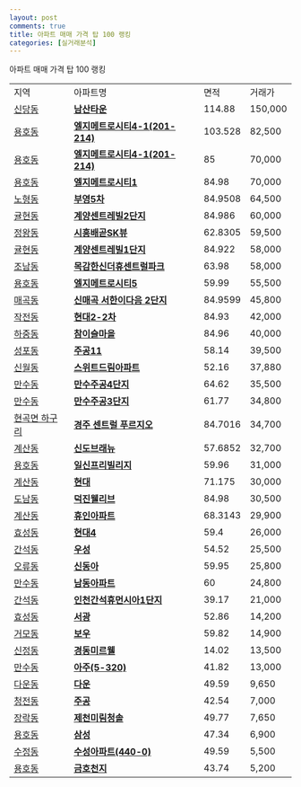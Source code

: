 ```yaml
---
layout: post
comments: true
title: 아파트 매매 가격 탑 100 랭킹
categories: [실거래분석]
---
```


아파트 매매 가격 탑 100 랭킹

<table>
  <tr>
    <td>지역</td>
    <td>아파트명</td>
    <td>면적</td>
    <td>거래가</td>
  </tr>

  <tr>
    <td><a href="/실거래가/2021/06/13/11140.html">신당동</a></td>
    <td style="font-weight: bold;"><a href="https://search.naver.com/search.naver?query=신당동 남산타운">남산타운</a></td>
    <td>114.88</td>
    <td>150,000</td>
  </tr>

  <tr>
    <td><a href="/실거래가/2021/06/13/26290.html">용호동</a></td>
    <td style="font-weight: bold;"><a href="https://search.naver.com/search.naver?query=용호동 엘지메트로시티4-1(201-214)">엘지메트로시티4-1(201-214)</a></td>
    <td>103.528</td>
    <td>82,500</td>
  </tr>

  <tr>
    <td><a href="/실거래가/2021/06/13/26290.html">용호동</a></td>
    <td style="font-weight: bold;"><a href="https://search.naver.com/search.naver?query=용호동 엘지메트로시티4-1(201-214)">엘지메트로시티4-1(201-214)</a></td>
    <td>85</td>
    <td>70,000</td>
  </tr>

  <tr>
    <td><a href="/실거래가/2021/06/13/26290.html">용호동</a></td>
    <td style="font-weight: bold;"><a href="https://search.naver.com/search.naver?query=용호동 엘지메트로시티1">엘지메트로시티1</a></td>
    <td>84.98</td>
    <td>70,000</td>
  </tr>

  <tr>
    <td><a href="/실거래가/2021/06/13/50110.html">노형동</a></td>
    <td style="font-weight: bold;"><a href="https://search.naver.com/search.naver?query=노형동 부영5차">부영5차</a></td>
    <td>84.9508</td>
    <td>64,500</td>
  </tr>

  <tr>
    <td><a href="/실거래가/2021/06/13/28245.html">귤현동</a></td>
    <td style="font-weight: bold;"><a href="https://search.naver.com/search.naver?query=귤현동 계양센트레빌2단지">계양센트레빌2단지</a></td>
    <td>84.986</td>
    <td>60,000</td>
  </tr>

  <tr>
    <td><a href="/실거래가/2021/06/13/41390.html">정왕동</a></td>
    <td style="font-weight: bold;"><a href="https://search.naver.com/search.naver?query=정왕동 시흥배곧SK뷰">시흥배곧SK뷰</a></td>
    <td>62.8305</td>
    <td>59,500</td>
  </tr>

  <tr>
    <td><a href="/실거래가/2021/06/13/28245.html">귤현동</a></td>
    <td style="font-weight: bold;"><a href="https://search.naver.com/search.naver?query=귤현동 계양센트레빌1단지">계양센트레빌1단지</a></td>
    <td>84.922</td>
    <td>58,000</td>
  </tr>

  <tr>
    <td><a href="/실거래가/2021/06/13/41390.html">조남동</a></td>
    <td style="font-weight: bold;"><a href="https://search.naver.com/search.naver?query=조남동 목감한신더휴센트럴파크">목감한신더휴센트럴파크</a></td>
    <td>63.98</td>
    <td>58,000</td>
  </tr>

  <tr>
    <td><a href="/실거래가/2021/06/13/26290.html">용호동</a></td>
    <td style="font-weight: bold;"><a href="https://search.naver.com/search.naver?query=용호동 엘지메트로시티5">엘지메트로시티5</a></td>
    <td>59.99</td>
    <td>55,500</td>
  </tr>

  <tr>
    <td><a href="/실거래가/2021/06/13/46150.html">매곡동</a></td>
    <td style="font-weight: bold;"><a href="https://search.naver.com/search.naver?query=매곡동 신매곡 서한이다음 2단지">신매곡 서한이다음 2단지</a></td>
    <td>84.9599</td>
    <td>45,800</td>
  </tr>

  <tr>
    <td><a href="/실거래가/2021/06/13/28245.html">작전동</a></td>
    <td style="font-weight: bold;"><a href="https://search.naver.com/search.naver?query=작전동 현대2-2차">현대2-2차</a></td>
    <td>84.93</td>
    <td>42,000</td>
  </tr>

  <tr>
    <td><a href="/실거래가/2021/06/13/41390.html">하중동</a></td>
    <td style="font-weight: bold;"><a href="https://search.naver.com/search.naver?query=하중동 참이슬마을">참이슬마을</a></td>
    <td>84.96</td>
    <td>40,000</td>
  </tr>

  <tr>
    <td><a href="/실거래가/2021/06/13/41271.html">성포동</a></td>
    <td style="font-weight: bold;"><a href="https://search.naver.com/search.naver?query=성포동 주공11">주공11</a></td>
    <td>58.14</td>
    <td>39,500</td>
  </tr>

  <tr>
    <td><a href="/실거래가/2021/06/13/11470.html">신월동</a></td>
    <td style="font-weight: bold;"><a href="https://search.naver.com/search.naver?query=신월동 스위트드림아파트">스위트드림아파트</a></td>
    <td>52.16</td>
    <td>37,880</td>
  </tr>

  <tr>
    <td><a href="/실거래가/2021/06/13/28200.html">만수동</a></td>
    <td style="font-weight: bold;"><a href="https://search.naver.com/search.naver?query=만수동 만수주공4단지">만수주공4단지</a></td>
    <td>64.62</td>
    <td>35,500</td>
  </tr>

  <tr>
    <td><a href="/실거래가/2021/06/13/28200.html">만수동</a></td>
    <td style="font-weight: bold;"><a href="https://search.naver.com/search.naver?query=만수동 만수주공3단지">만수주공3단지</a></td>
    <td>61.77</td>
    <td>34,800</td>
  </tr>

  <tr>
    <td><a href="/실거래가/2021/06/13/47130.html">현곡면 하구리</a></td>
    <td style="font-weight: bold;"><a href="https://search.naver.com/search.naver?query=현곡면 하구리 경주 센트럴 푸르지오">경주 센트럴 푸르지오</a></td>
    <td>84.7016</td>
    <td>34,700</td>
  </tr>

  <tr>
    <td><a href="/실거래가/2021/06/13/28245.html">계산동</a></td>
    <td style="font-weight: bold;"><a href="https://search.naver.com/search.naver?query=계산동 신도브래뉴">신도브래뉴</a></td>
    <td>57.6852</td>
    <td>32,700</td>
  </tr>

  <tr>
    <td><a href="/실거래가/2021/06/13/26290.html">용호동</a></td>
    <td style="font-weight: bold;"><a href="https://search.naver.com/search.naver?query=용호동 일신프리빌리지">일신프리빌리지</a></td>
    <td>59.96</td>
    <td>31,000</td>
  </tr>

  <tr>
    <td><a href="/실거래가/2021/06/13/28245.html">계산동</a></td>
    <td style="font-weight: bold;"><a href="https://search.naver.com/search.naver?query=계산동 현대">현대</a></td>
    <td>71.175</td>
    <td>30,000</td>
  </tr>

  <tr>
    <td><a href="/실거래가/2021/06/13/50110.html">도남동</a></td>
    <td style="font-weight: bold;"><a href="https://search.naver.com/search.naver?query=도남동 덕진웰리브">덕진웰리브</a></td>
    <td>84.98</td>
    <td>30,500</td>
  </tr>

  <tr>
    <td><a href="/실거래가/2021/06/13/28245.html">계산동</a></td>
    <td style="font-weight: bold;"><a href="https://search.naver.com/search.naver?query=계산동 휴인아파트">휴인아파트</a></td>
    <td>68.3143</td>
    <td>29,900</td>
  </tr>

  <tr>
    <td><a href="/실거래가/2021/06/13/28245.html">효성동</a></td>
    <td style="font-weight: bold;"><a href="https://search.naver.com/search.naver?query=효성동 현대4">현대4</a></td>
    <td>59.4</td>
    <td>26,000</td>
  </tr>

  <tr>
    <td><a href="/실거래가/2021/06/13/28200.html">간석동</a></td>
    <td style="font-weight: bold;"><a href="https://search.naver.com/search.naver?query=간석동 우성">우성</a></td>
    <td>54.52</td>
    <td>25,500</td>
  </tr>

  <tr>
    <td><a href="/실거래가/2021/06/13/28245.html">오류동</a></td>
    <td style="font-weight: bold;"><a href="https://search.naver.com/search.naver?query=오류동 신동아">신동아</a></td>
    <td>59.95</td>
    <td>25,800</td>
  </tr>

  <tr>
    <td><a href="/실거래가/2021/06/13/28200.html">만수동</a></td>
    <td style="font-weight: bold;"><a href="https://search.naver.com/search.naver?query=만수동 남동아파트">남동아파트</a></td>
    <td>60</td>
    <td>24,800</td>
  </tr>

  <tr>
    <td><a href="/실거래가/2021/06/13/28200.html">간석동</a></td>
    <td style="font-weight: bold;"><a href="https://search.naver.com/search.naver?query=간석동 인천간석휴먼시아1단지">인천간석휴먼시아1단지</a></td>
    <td>39.17</td>
    <td>21,000</td>
  </tr>

  <tr>
    <td><a href="/실거래가/2021/06/13/28245.html">효성동</a></td>
    <td style="font-weight: bold;"><a href="https://search.naver.com/search.naver?query=효성동 서광">서광</a></td>
    <td>52.86</td>
    <td>14,200</td>
  </tr>

  <tr>
    <td><a href="/실거래가/2021/06/13/41390.html">거모동</a></td>
    <td style="font-weight: bold;"><a href="https://search.naver.com/search.naver?query=거모동 보우">보우</a></td>
    <td>59.82</td>
    <td>14,900</td>
  </tr>

  <tr>
    <td><a href="/실거래가/2021/06/13/11470.html">신정동</a></td>
    <td style="font-weight: bold;"><a href="https://search.naver.com/search.naver?query=신정동 경동미르웰">경동미르웰</a></td>
    <td>14.02</td>
    <td>13,500</td>
  </tr>

  <tr>
    <td><a href="/실거래가/2021/06/13/28200.html">만수동</a></td>
    <td style="font-weight: bold;"><a href="https://search.naver.com/search.naver?query=만수동 아주(5-320)">아주(5-320)</a></td>
    <td>41.82</td>
    <td>13,000</td>
  </tr>

  <tr>
    <td><a href="/실거래가/2021/06/13/31110.html">다운동</a></td>
    <td style="font-weight: bold;"><a href="https://search.naver.com/search.naver?query=다운동 다운">다운</a></td>
    <td>49.59</td>
    <td>9,650</td>
  </tr>

  <tr>
    <td><a href="/실거래가/2021/06/13/43150.html">청전동</a></td>
    <td style="font-weight: bold;"><a href="https://search.naver.com/search.naver?query=청전동 주공">주공</a></td>
    <td>42.54</td>
    <td>7,000</td>
  </tr>

  <tr>
    <td><a href="/실거래가/2021/06/13/43150.html">장락동</a></td>
    <td style="font-weight: bold;"><a href="https://search.naver.com/search.naver?query=장락동 제천미림청솔">제천미림청솔</a></td>
    <td>49.77</td>
    <td>7,650</td>
  </tr>

  <tr>
    <td><a href="/실거래가/2021/06/13/26290.html">용호동</a></td>
    <td style="font-weight: bold;"><a href="https://search.naver.com/search.naver?query=용호동 삼성">삼성</a></td>
    <td>47.34</td>
    <td>6,900</td>
  </tr>

  <tr>
    <td><a href="/실거래가/2021/06/13/26170.html">수정동</a></td>
    <td style="font-weight: bold;"><a href="https://search.naver.com/search.naver?query=수정동 수성아파트(440-0)">수성아파트(440-0)</a></td>
    <td>49.59</td>
    <td>5,500</td>
  </tr>

  <tr>
    <td><a href="/실거래가/2021/06/13/26290.html">용호동</a></td>
    <td style="font-weight: bold;"><a href="https://search.naver.com/search.naver?query=용호동 금호천지">금호천지</a></td>
    <td>43.74</td>
    <td>5,200</td>
  </tr>

</table>
